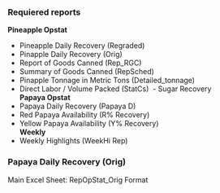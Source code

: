 
### Requiered reports
**Pineapple Opstat**
  - Pineapple Daily Recovery (Regraded)
  - Pinapple Daily Recovery (Orig)
  - Report of Goods Canned (Rep_RGC)
  - Summary of Goods Canned (RepSched)
  - Pinapple Tonnage in Metric Tons (Detailed_tonnage)
  - Direct Labor / Volume Packed (StatCs)
  - Sugar Recovery  
 **Papaya Opstat**
  - Papaya Daily Recovery (Papaya D)
  - Red Papaya Availability (R% Recovery)
  - Yellow Papaya Availability (Y% Recovery)  
 **Weekly**
  - Weekly Highlights (WeekHi Rep)

### Papaya Daily Recovery (Orig)
Main Excel Sheet: RepOpStat_Orig Format  


